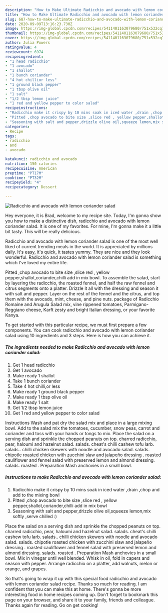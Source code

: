 ```yaml
---
description: "How to Make Ultimate Radicchio and avocado with lemon coriander salad"
title: "How to Make Ultimate Radicchio and avocado with lemon coriander salad"
slug: 687-how-to-make-ultimate-radicchio-and-avocado-with-lemon-coriander-salad
date: 2020-09-09T13:16:23.730Z
image: https://img-global.cpcdn.com/recipes/5411401163079680/751x532cq70/radicchio-and-avocado-with-lemon-coriander-salad-recipe-main-photo.jpg
thumbnail: https://img-global.cpcdn.com/recipes/5411401163079680/751x532cq70/radicchio-and-avocado-with-lemon-coriander-salad-recipe-main-photo.jpg
cover: https://img-global.cpcdn.com/recipes/5411401163079680/751x532cq70/radicchio-and-avocado-with-lemon-coriander-salad-recipe-main-photo.jpg
author: Julia Powers
ratingvalue: 4
reviewcount: 6974
recipeingredient:
- "1 head radicchio"
- "1 avocado"
- "1 shallot"
- "1 bunch coriander"
- "4 hot chillior less"
- "1 ground black pepper"
- "1 tbsp olive oil"
- "1 salt"
- "1/2 tbsp lemon juice"
- "1 red and yellow pepper to color salad"
recipeinstructions:
- "Radicchio make it crispy by 10 mins soak in iced water ,drain ,chop and add to the mixing bowl"
- "Pitted ,chop avocado to bite size ,slice red , yellow pepper,shallot,coriander,chilli  add in mix bowl"
- "Seasoning with salt and pepper,drizzle olive oil,squeeze lemon,mix softly ,serve chilled :)"
categories:
- Recipe
tags:
- radicchio
- and
- avocado

katakunci: radicchio and avocado 
nutrition: 150 calories
recipecuisine: American
preptime: "PT17M"
cooktime: "PT32M"
recipeyield: "4"
recipecategory: Dessert

---
```



![Radicchio and avocado with lemon coriander salad](https://img-global.cpcdn.com/recipes/5411401163079680/751x532cq70/radicchio-and-avocado-with-lemon-coriander-salad-recipe-main-photo.jpg)

Hey everyone, it is Brad, welcome to my recipe site. Today, I'm gonna show you how to make a distinctive dish, radicchio and avocado with lemon coriander salad. It is one of my favorites. For mine, I'm gonna make it a little bit tasty. This will be really delicious.

Radicchio and avocado with lemon coriander salad is one of the most well liked of current trending meals in the world. It is appreciated by millions daily. It's easy, it's quick, it tastes yummy. They are nice and they look wonderful. Radicchio and avocado with lemon coriander salad is something which I've loved my entire life.

Pitted ,chop avocado to bite size ,slice red , yellow pepper,shallot,coriander,chilli add in mix bowl. To assemble the salad, start by layering the radicchio, the roasted fennel, and half the raw fennel and citrus segments onto a platter. Drizzle it all with the dressing and season it with salt and pepper. Layer on the rest of the fennel and the citrus, and top them with the avocado, mint, cheese, and pine nuts. package of Radicchio Romaine and Arugula Salad mix, vine rippened tomatoes, Parmigano-Reggiano cheese, Karft zesty and bright Italian dressing, or your favorite Kanya.


To get started with this particular recipe, we must first prepare a few components. You can cook radicchio and avocado with lemon coriander salad using 10 ingredients and 3 steps. Here is how you can achieve it.

<!--inarticleads1-->

##### The ingredients needed to make Radicchio and avocado with lemon coriander salad:

1. Get 1 head radicchio
1. Get 1 avocado
1. Make ready 1 shallot
1. Take 1 bunch coriander
1. Take 4 hot chilli,or less
1. Make ready 1 ground black pepper
1. Make ready 1 tbsp olive oil
1. Make ready 1 salt
1. Get 1/2 tbsp lemon juice
1. Get 1 red and yellow pepper to color salad


Instructions Wash and pat dry the salad mix and place in a large mixing bowl. Add to the salad mix the tomatoes, cucumber, snow peas, carrot and coriander and toss with your hands or tongs to mix. Place the salad on a serving dish and sprinkle the chopped peanuts on top. charred radicchio, pear, haloumi and hazelnut salad. salads. cheat&#39;s chilli cashew tofu larb. salads.. chilli chicken skewers with noodle and avocado salad. salads. chipotle roasted chicken with zucchini slaw and jalapeño dressing . roasted cauliflower and fennel salad with preserved lemon and almond dressing. salads. roasted . Preparation Mash anchovies in a small bowl. 

<!--inarticleads2-->

##### Instructions to make Radicchio and avocado with lemon coriander salad:

1. Radicchio make it crispy by 10 mins soak in iced water ,drain ,chop and add to the mixing bowl
1. Pitted ,chop avocado to bite size ,slice red , yellow pepper,shallot,coriander,chilli  add in mix bowl
1. Seasoning with salt and pepper,drizzle olive oil,squeeze lemon,mix softly ,serve chilled :)


Place the salad on a serving dish and sprinkle the chopped peanuts on top. charred radicchio, pear, haloumi and hazelnut salad. salads. cheat&#39;s chilli cashew tofu larb. salads.. chilli chicken skewers with noodle and avocado salad. salads. chipotle roasted chicken with zucchini slaw and jalapeño dressing . roasted cauliflower and fennel salad with preserved lemon and almond dressing. salads. roasted . Preparation Mash anchovies in a small bowl. Mix in vinegar until well blended. Whisk in oil, fold in capers and season with pepper. Arrange radicchio on a platter, add walnuts, melon or orange, and grapes. 

So that's going to wrap it up with this special food radicchio and avocado with lemon coriander salad recipe. Thanks so much for reading. I am confident that you can make this at home. There's gonna be more interesting food in home recipes coming up. Don't forget to bookmark this page on your browser, and share it to your family, friends and colleague. Thanks again for reading. Go on get cooking!
